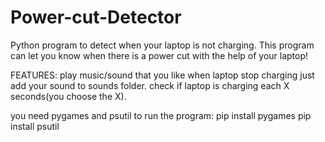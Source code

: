 # Power-cut-Detector

Python program to detect when your laptop is not charging.
This program can let you know when there is a power cut with the help of your laptop!

FEATURES:
play music/sound that you like when laptop stop charging just add your sound to sounds folder.
check if laptop is charging each X seconds(you choose the X).

you need pygames and psutil to run the program:
pip install pygames
pip install psutil